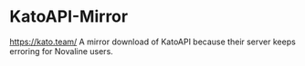 # KatoAPI-Mirror
https://kato.team/
A mirror download of KatoAPI because their server keeps erroring for Novaline users.
